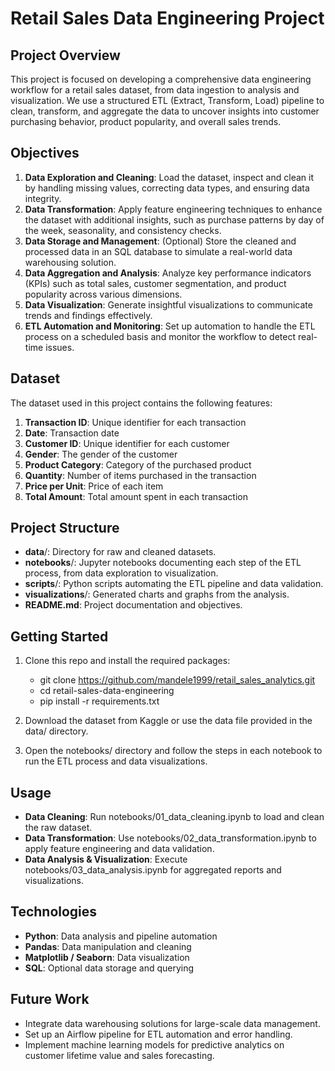 # Retail Sales Data Engineering Project  

## Project Overview

This project is focused on developing a comprehensive data engineering workflow for a retail sales dataset, from data ingestion to analysis and visualization. We use a structured ETL (Extract, Transform, Load) pipeline to clean, transform, and aggregate the data to uncover insights into customer purchasing behavior, product popularity, and overall sales trends.

## Objectives

1. **Data Exploration and Cleaning**: Load the dataset, inspect and clean it by handling missing values, correcting data types, and ensuring data integrity.
2. **Data Transformation**: Apply feature engineering techniques to enhance the dataset with additional insights, such as purchase patterns by day of the week, seasonality, and consistency checks.
3. **Data Storage and Management**: (Optional) Store the cleaned and processed data in an SQL database to simulate a real-world data warehousing solution.
4. **Data Aggregation and Analysis**: Analyze key performance indicators (KPIs) such as total sales, customer segmentation, and product popularity across various dimensions.
5. **Data Visualization**: Generate insightful visualizations to communicate trends and findings effectively.
6. **ETL Automation and Monitoring**: Set up automation to handle the ETL process on a scheduled basis and monitor the workflow to detect real-time issues.

## Dataset

The dataset used in this project contains the following features:

1. **Transaction ID**: Unique identifier for each transaction
1. **Date**: Transaction date
1. **Customer ID**: Unique identifier for each customer
1. **Gender**: The gender of the customer
1. **Product Category**: Category of the purchased product
1. **Quantity**: Number of items purchased in the transaction
1. **Price per Unit**: Price of each item
1. **Total Amount**: Total amount spent in each transaction

## Project Structure

* **data**/: Directory for raw and cleaned datasets.
* **notebooks**/: Jupyter notebooks documenting each step of the ETL process, from data exploration to visualization.
* **scripts**/: Python scripts automating the ETL pipeline and data validation.
* **visualizations**/: Generated charts and graphs from the analysis.
* **README.md**: Project documentation and objectives.

## Getting Started

1. Clone this repo and install the required packages:

   * git clone <https://github.com/mandele1999/retail_sales_analytics.git>
   * cd retail-sales-data-engineering
   * pip install -r requirements.txt

1. Download the dataset from Kaggle or use the data file provided in the data/ directory.
1. Open the notebooks/ directory and follow the steps in each notebook to run the ETL process and data visualizations.

## Usage

* **Data Cleaning**: Run notebooks/01_data_cleaning.ipynb to load and clean the raw dataset.
* **Data Transformation**: Use notebooks/02_data_transformation.ipynb to apply feature engineering and data validation.
* **Data Analysis & Visualization**: Execute notebooks/03_data_analysis.ipynb for aggregated reports and visualizations.

## Technologies

* **Python**: Data analysis and pipeline automation
* **Pandas**: Data manipulation and cleaning
* **Matplotlib / Seaborn**: Data visualization
* **SQL**: Optional data storage and querying

## Future Work

* Integrate data warehousing solutions for large-scale data management.
* Set up an Airflow pipeline for ETL automation and error handling.
* Implement machine learning models for predictive analytics on customer lifetime value and sales forecasting.
